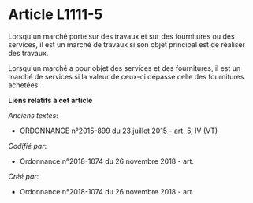 # Article L1111-5

Lorsqu'un marché porte sur des travaux et sur des fournitures ou des services, il est un marché de travaux si son objet
principal est de réaliser des travaux.

Lorsqu'un marché a pour objet des services et des fournitures, il est un marché de services si la valeur de ceux-ci dépasse
celle des fournitures achetées.

**Liens relatifs à cet article**

_Anciens textes_:

  - ORDONNANCE n°2015-899 du 23 juillet 2015 - art. 5, IV (VT)

_Codifié par_:

  - Ordonnance n°2018-1074 du 26 novembre 2018 - art.

_Créé par_:

  - Ordonnance n°2018-1074 du 26 novembre 2018 - art.
